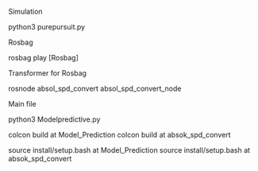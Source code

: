 Simulation

python3 purepursuit.py

Rosbag

rosbag play [Rosbag]

Transformer for Rosbag

rosnode absol_spd_convert absol_spd_convert_node

Main file

python3 Modelpredictive.py

colcon build at Model_Prediction
colcon build at absok_spd_convert

source install/setup.bash at Model_Prediction
source install/setup.bash at absok_spd_convert
